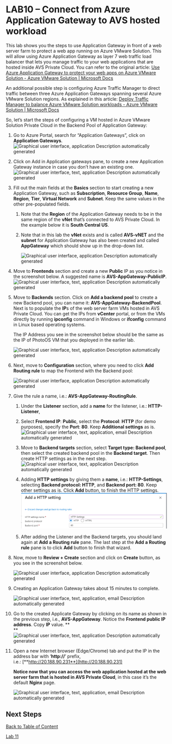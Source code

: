 
# LAB10 – Connect from Azure Application Gateway to AVS hosted workload

This lab shows you the steps to use Application Gateway in front of a web server
farm to protect a web app running on Azure VMware Solution. This will allow
using Azure Application Gateway as layer 7 web traffic load balancer that lets
you manage traffic to your web applications that are hosted inside AVS Private
Cloud. You can refer to the original article: [Use Azure Application Gateway to
protect your web apps on Azure VMware Solution - Azure VMware Solution \|
Microsoft
Docs](https://docs.microsoft.com/en-us/azure/azure-vmware/protect-azure-vmware-solution-with-application-gateway)

An additional possible step is configuring Azure Traffic Manager to direct
traffic between three Azure Application Gateways spanning several Azure VMware
Solution regions. As explained in this article: [Deploy Traffic Manager to
balance Azure VMware Solution workloads - Azure VMware Solution \| Microsoft
Docs](https://docs.microsoft.com/en-us/azure/azure-vmware/deploy-traffic-manager-balance-workloads)

So, let’s start the steps of configuring a VM hosted in Azure VMware Solution
Private Cloud in the Backend Pool of Application Gateway:

1. Go to Azure Portal, search for “Application Gateways”, click on
   **Application Gateways**.  
   ![Graphical user interface, application Description automatically
   generated](media/91704fd24fb6ae2769577abf1f89dd88.png)

2. Click on Add in Application gateways pane, to create a new Application
   Gateway instance in case you don’t have an existing one.  
   ![Graphical user interface, text, application Description automatically
   generated](media/e533e7faaeac01a7db52fba6107ccf67.png)

3. Fill out the main fields at the **Basics** section to start creating a new
   Application Gateway, such as **Subscription**, **Resource Group**, **Name**,
   **Region**, **Tier**, **Virtual Network** and **Subnet**. Keep the same
   values in the other pre-populated fields.
   
   1. Note that the **Region** of the Application Gateway needs to be in the
      same region of the **vNet** that’s connected to AVS Private Cloud. In
      the example below it is **South Central US**.
   
   2. Note that in this lab the **vNet** exists and is called **AVS-vNET** and
      the **subnet** for Application Gateway has also been created and called
      **AppGateway** which should show up in the drop-down list.
      
      ![Graphical user interface, application Description automatically
      generated](media/b4126c4488c7718bfce168424f5e22dd.png)

4. Move to **Frontends** section and create a new **Public** IP as you notice
   in the screenshot below. A suggested name is **AVS-AppGateway-PublicIP**.  
   ![Graphical user interface, text, application Description automatically
   generated](media/0b986e361fc979794b8a68c156fe5836.png)

5. Move to **Backends** section. Click on **Add a backend pool** to create a
   new Backend pool, you can name it: **AVS-AppGateway-BackendPool**. Next is
   to populate the **IP**s of the web server farm VMs hosted in AVS Private
   Cloud. You can get the IPs from **vCenter** portal, or from the VMs directly
   by running **ipconfig** command in Windows or **ifconfig** command in Linux
   based operating systems.  
   
   The IP Address you see in the screenshot below should be the same as the IP
   of PhotoOS VM that you deployed in the earlier lab.
   
   ![Graphical user interface, text, application Description automatically
   generated](media/d8b2dd2fdc6921f005161933a8a6932c.png)

6. Next, move to **Configuration** section, where you need to click **Add
   Routing rule** to map the Frontend with the Backend pool:
   
   ![Graphical user interface, application Description automatically
   generated](media/c09b65af992bbb223dd7afb24a3934dc.png)

7. Give the rule a name, i.e.: **AVS-AppGateway-RoutingRule**.
   
   1. Under the **Listener** section, add a **name** for the listener, i.e.:
      **HTTP-Listener**,
   
   2. Select **Frontend IP**: **Public**, select the **Protocol**: **HTTP**
      (for demo purposes), specify the **Port**: **80**. Keep **Additional
      settings** as is. ![Graphical user interface, text, application, email
      Description automatically
      generated](media/22af4c437b33f0bd8371588d177b2d01.png)
   
   3. Move to **Backend targets** section, select **Target type: Backend
      pool**, then select the created backend pool in the **Backend target**.
      Then create HTTP settings as in the next step.  
      ![Graphical user interface, text, application Description automatically
      generated](media/d7c0e90d28cfaf1eed7fba57acbf8989.png)
   
   4. Adding **HTTP settings** by giving them a **name**, i.e.:
      **HTTP-Settings**, selecting **Backend protocol: HTTP**, and **Backend
      port: 80**. Keep other settings as is. Click **Add** button, to finish
      the HTTP settings.  
      ![](media/9757ad2026637cd1a053e2c6d97c699e.png)
   
   5. After adding the Listener and the Backend targets, you should land again
      at **Add** **a Routing rule** pane. The last step at the **Add** **a
      Routing rule** pane is to click **Add** button to finish that wizard.

8. Now, move to **Review + Create** section and click on **Create** button, as
   you see in the screenshot below.
   
   ![Graphical user interface, application Description automatically
   generated](media/6d58cdd5447d101537d07eec452cbea3.png)

9. Creating an Application Gateway takes about 15 minutes to complete.
   
   ![Graphical user interface, text, application, email Description
   automatically generated](media/add9d657fe5efd98c1c52992109c08c4.png)

10. Go to the created Applicate Gateway by clicking on its name as shown in the
    previous step, i.e., **AVS-AppGateway**. Notice the **Frontend public IP
    address**. Copy **IP** value. **  
    **![Graphical user interface, text, application Description automatically
    generated](media/abeea0fa5ad55e6394e833a2c0b637a9.png)

11. Open a new Internet browser (Edge/Chrome) tab and put the IP in the address
    bar with ‘**http://**’ prefix,  
    i.e.: [**http://20.188.90.231**](http://20.188.90.231)
    
    **Notice now that you can access the web application hosted at the web
    server farm that is hosted in AVS Private Cloud**, in this case it’s the
    default **Nginx** page.
    
    ![Graphical user interface, text, application, email Description
    automatically generated](media/188b322eee121ec8f65ededf507140f4.png)

## Next Steps

[Back to Table of Content](toc.md#table-of-contents)

[Lab 11](lab-11.md)
